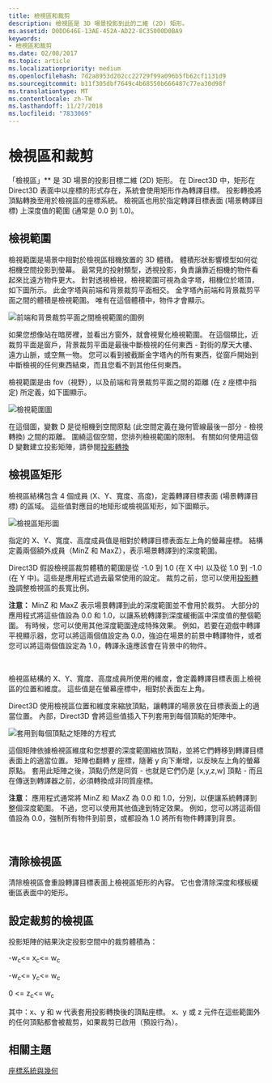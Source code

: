 ```yaml
---
title: 檢視區和裁剪
description: 檢視區是 3D 場景投影到此的二維 (2D) 矩形。
ms.assetid: D0DD646E-13AE-452A-AD22-8C35000D0BA9
keywords:
- 檢視區和裁剪
ms.date: 02/08/2017
ms.topic: article
ms.localizationpriority: medium
ms.openlocfilehash: 7d2a8953d202cc22729f99a096b5fb62cf1131d9
ms.sourcegitcommit: b11f305dbf7649c4b68550b666487c77ea30d98f
ms.translationtype: MT
ms.contentlocale: zh-TW
ms.lasthandoff: 11/27/2018
ms.locfileid: "7833069"
---
```

# <a name="viewports-and-clipping"></a>檢視區和裁剪


「檢視區」** 是 3D 場景的投影目標二維 (2D) 矩形。 在 Direct3D 中，矩形在 Direct3D 表面中以座標的形式存在，系統會使用矩形作為轉譯目標。 投影轉換將頂點轉換至用於檢視區的座標系統。 檢視區也用於指定轉譯目標表面 (場景轉譯目標) 上深度值的範圍 (通常是 0.0 到 1.0)。

## <a name="span-idtheviewingfrustumspanspan-idtheviewingfrustumspanspan-idtheviewingfrustumspanthe-viewing-frustum"></a><span id="The_Viewing_Frustum"></span><span id="the_viewing_frustum"></span><span id="THE_VIEWING_FRUSTUM"></span>檢視範圍


檢視範圍是場景中相對於檢視區相機放置的 3D 體積。 體積形狀影響模型如何從相機空間投影到螢幕。 最常見的投射類型，透視投影，負責讓靠近相機的物件看起來比遠方物件更大。 針對透視檢視，檢視範圍可視為金字塔，相機位於塔頂，如下圖所示。 此金字塔與前端和背景裁剪平面相交。 金字塔內前端和背景裁剪平面之間的體積是檢視範圍。 唯有在這個體積中，物件才會顯示。

![前端和背景裁剪平面之間檢視範圍的圖例](images/frustum.png)

如果您想像站在暗房裡，並看出方窗外，就會視覺化檢視範圍。 在這個類比，近裁剪平面是窗戶，背景裁剪平面是最後中斷檢視的任何東西 - 對街的摩天大樓、遠方山脈，或空無一物。 您可以看到被截斷金字塔內的所有東西，從窗戶開始到中斷檢視的任何東西結束，而且您看不到其他任何東西。

檢視範圍是由 fov（視野），以及前端和背景裁剪平面之間的距離 (在 z 座標中指定) 所定義，如下圖顯示。

![檢視範圍圖](images/fovdiag.png)

在這個圖，變數 D 是從相機到空間原點 (此空間定義在幾何管線最後一部分 - 檢視轉換) 之間的距離。 圍繞這個空間，您排列檢視範圍的限制。 有關如何使用這個 D 變數建立投影矩陣，請參閱[投影轉換](projection-transform.md)

## <a name="span-idviewportrectanglespanspan-idviewportrectanglespanspan-idviewportrectanglespanviewport-rectangle"></a><span id="Viewport_Rectangle"></span><span id="viewport_rectangle"></span><span id="VIEWPORT_RECTANGLE"></span>檢視區矩形


檢視區結構包含 4 個成員 (X、Y、寬度、高度)，定義轉譯目標表面 (場景轉譯目標) 的區域。 這些值對應目的地矩形或檢視區矩形，如下圖顯示。

![檢視區矩形圖](images/destrect.png)

指定的 X、Y、寬度、高度成員值是相對於轉譯目標表面左上角的螢幕座標。 結構定義兩個額外成員（MinZ 和 MaxZ），表示場景轉譯到的深度範圍。

Direct3D 假設檢視區裁剪體積的範圍是從 -1.0 到 1.0 (在 X 中) 以及從 1.0 到 -1.0 (在 Y 中)。這些是應用程式過去最常使用的設定。 裁剪之前，您可以使用[投影轉換](projection-transform.md)調整檢視區的長寬比例。

**注意：**  MinZ 和 MaxZ 表示場景轉譯到此的深度範圍並不會用於裁剪。 大部分的應用程式將這些值設為 0.0 和 1.0，以讓系統轉譯到深度緩衝區中深度值的整個範圍。 有時候，您可以使用其他深度範圍達成特殊效果。 例如，若要在遊戲中轉譯平視顯示器，您可以將這兩個值設定為 0.0，強迫在場景的前景中轉譯物件，或者您可以將這兩個值設定為 1.0，轉譯永遠應該會在背景中的物件。

 

檢視區結構的 X、Y、寬度、高度成員所使用的維度，會定義轉譯目標表面上檢視區的位置和維度。 這些值是在螢幕座標中，相對於表面左上角。

Direct3D 使用檢視區位置和維度來縮放頂點，讓轉譯的場景放在目標表面上的適當位置。 內部，Direct3D 會將這些值插入下列套用到每個頂點的矩陣中。

![套用到每個頂點之矩陣的方程式](images/vpscale.png)

這個矩陣依據檢視區維度和您想要的深度範圍縮放頂點，並將它們轉移到轉譯目標表面上的適當位置。 矩陣也翻轉 y 座標，隨著 y 向下漸增，以反映左上角的螢幕原點。 套用此矩陣之後，頂點仍然是同質 - 也就是它們仍是 \[x,y,z,w\] 頂點 - 而且在傳送到轉譯器之前，必須轉換成非同質座標。

**注意：** 應用程式通常將 MinZ 和 MaxZ 為 0.0 和 1.0，分別，以便讓系統轉譯到整個深度範圍。 不過，您可以使用其他值達到特定效果。 例如，您可以將這兩個值設為 0.0，強制所有物件到前景，或都設為 1.0 將所有物件轉譯到背景。

 

## <a name="span-idclearingaviewportspanspan-idclearingaviewportspanspan-idclearingaviewportspanclearing-a-viewport"></a><span id="Clearing_a_Viewport"></span><span id="clearing_a_viewport"></span><span id="CLEARING_A_VIEWPORT"></span>清除檢視區


清除檢視區會重設轉譯目標表面上檢視區矩形的內容。 它也會清除深度和樣板緩衝區表面中的矩形。

## <a name="span-idsetuptheviewportforclippingspanspan-idsetuptheviewportforclippingspanspan-idsetuptheviewportforclippingspanset-up-the-viewport-for-clipping"></a><span id="Set_Up_the_Viewport_for_Clipping"></span><span id="set_up_the_viewport_for_clipping"></span><span id="SET_UP_THE_VIEWPORT_FOR_CLIPPING"></span>設定裁剪的檢視區


投影矩陣的結果決定投影空間中的裁剪體積為：

-w<sub>c</sub>&lt;= x<sub>c</sub>&lt;= w<sub>c</sub>

-w<sub>c</sub>&lt;= y<sub>c</sub>&lt;= w<sub>c</sub>

0 &lt;= z<sub>c</sub>&lt;= w<sub>c</sub>

其中：x、y 和 w 代表套用投影轉換後的頂點座標。 x、y 或 z 元件在這些範圍外的任何頂點都會被裁剪，如果裁剪已啟用（預設行為）。

## <a name="span-idrelated-topicsspanrelated-topics"></a><span id="related-topics"></span>相關主題


[座標系統與幾何](coordinate-systems-and-geometry.md)

 

 




